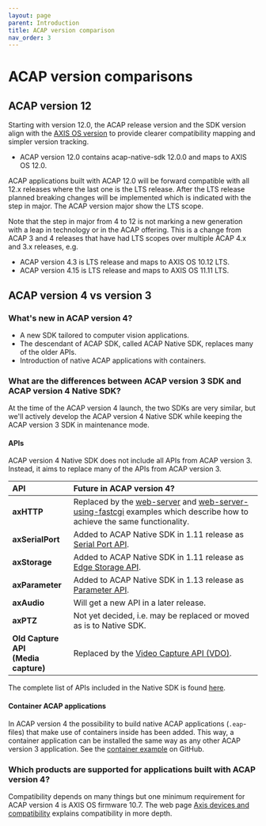 ```yaml
---
layout: page
parent: Introduction
title: ACAP version comparison
nav_order: 3
---
```


# ACAP version comparisons

## ACAP version 12

Starting with version 12.0, the ACAP release version and the SDK version
align with the [AXIS OS version](https://help.axis.com/en-us/axis-os) to
provide clearer compatibility mapping and simpler version tracking.

* ACAP version 12.0 contains acap-native-sdk 12.0.0 and maps to AXIS OS 12.0.

ACAP applications built with ACAP 12.0 will be forward compatible with all 12.x
releases where the last one is the LTS release. After the LTS release planned
breaking changes will be implemented which is indicated with the step in major.
The ACAP version major show the LTS scope.

Note that the step in major from 4 to 12 is not marking a new generation with a
leap in technology or in the ACAP offering. This is a change from ACAP 3 and 4
releases that have had LTS scopes over multiple ACAP 4.x and 3.x releases, e.g.

* ACAP version 4.3 is LTS release and maps to AXIS OS 10.12 LTS.
* ACAP version 4.15 is LTS release and maps to AXIS OS 11.11 LTS.

## ACAP version 4 vs version 3

### What's new in ACAP version 4?

* A new SDK tailored to computer vision applications.
* The descendant of ACAP SDK, called ACAP Native SDK, replaces many of the
  older APIs.
* Introduction of native ACAP applications with containers.

### What are the differences between ACAP version 3 SDK and ACAP version 4 Native SDK?

At the time of the ACAP version 4 launch, the two SDKs are very similar, but we'll
actively develop the ACAP version 4 Native SDK while keeping the ACAP version 3 SDK in maintenance mode.

#### APIs

ACAP version 4 Native SDK does not include all APIs from ACAP version 3. Instead, it aims to
replace many of the APIs from ACAP version 3.

| API | Future in ACAP version 4? |
| :-- | :-- |
| **axHTTP** | Replaced by the [web-server](https://github.com/AxisCommunications/acap-native-sdk-examples/tree/main/web-server) and [web-server-using-fastcgi](https://github.com/AxisCommunications/acap-native-sdk-examples/tree/main/web-server-using-fastcgi) examples which describe how to achieve the same functionality. |
| **axSerialPort** | Added to ACAP Native SDK in 1.11 release as [Serial Port API](../api/native-sdk-api#serial-port-api). |
| **axStorage** | Added to ACAP Native SDK in 1.11 release as [Edge Storage API](../api/native-sdk-api#edge-storage-api). |
| **axParameter** | Added to ACAP Native SDK in 1.13 release as [Parameter API](../api/native-sdk-api#parameter-api). |
| **axAudio** | Will get a new API in a later release. |
| **axPTZ** | Not yet decided, i.e. may be replaced or moved as is to Native SDK. |
| **Old Capture API<br>(Media capture)** | Replaced by the [Video Capture API (VDO)](../api/native-sdk-api#video-capture-api-vdo). |

The complete list of APIs included in the Native SDK is found
[here](../api/native-sdk-api).

#### Container ACAP applications

In ACAP version 4 the possibility to build native ACAP applications (`.eap`-files) that
make use of containers inside has been added. This way, a container application
can be installed the same way as any other ACAP version 3 application. See the
[container
example](https://github.com/AxisCommunications/acap-native-sdk-examples/tree/main/container-example)
on GitHub.

### Which products are supported for applications built with ACAP version 4?

Compatibility depends on many things but one minimum requirement for ACAP version 4 is
AXIS OS firmware 10.7. The web page [Axis devices and
compatibility](../axis-devices-and-compatibility) explains compatibility in more depth.
